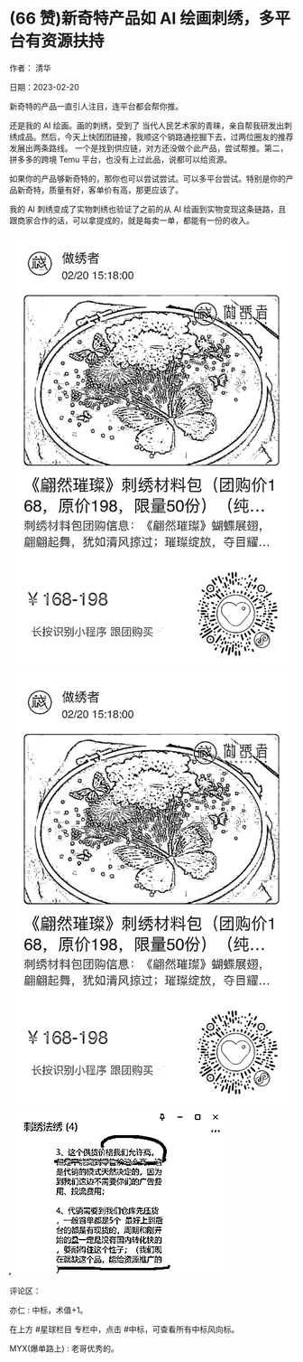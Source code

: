 
# (66 赞)新奇特产品如 AI 绘画刺绣，多平台有资源扶持 

作者： 清华 

⽇期：2023-02-20 

新奇特的产品⼀直引⼈注⽬，连平台都会帮你推。

还是我的 AI 绘画。画的刺绣，受到了 当代⼈⺠艺术家的⻘睐，亲⾃帮我研发出刺绣成品。然后，今天上快团团链接，我顺这个销路通挖掘下去，过两位圈友的推荐发展出两条路线。 ⼀个是找到供应链，对⽅还没做个此产品，尝试帮推。第⼆，拼多多的跨境 Temu 平台，也没有上过此品，说都可以给资源。

如果你的产品够新奇特的，那你也可以尝试尝试。可以多平台尝试。特别是你的产品新奇特，质量有好，客单价有⾼，那更应该了。

我的 AI 刺绣变成了实物刺绣也验证了之前的从 AI 绘画到实物变现这条链路，且跟商家合作的话，可以拿提成的，就是每卖⼀单，都能有⼀份的收⼊。

![](img/ai-huihua2_276.png)![](img/ai-huihua2_277.png)![](img/ai-huihua2_278.png)

评论区：

亦仁 : 中标，术值+1。 

在上⽅ #星球栏⽬ 专栏中，点击 #中标，可查看所有中标⻛向标。 

MYX(爆单路上) : ⽼哥优秀的。 
